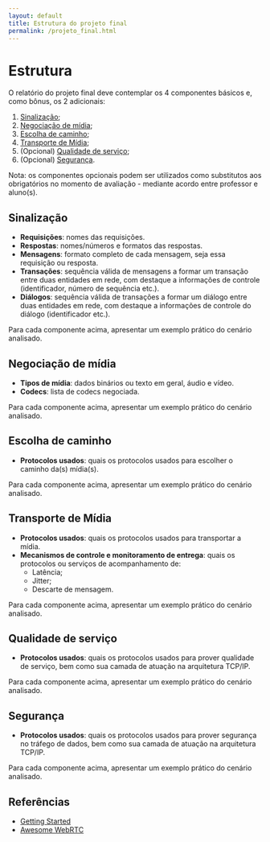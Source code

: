 ```yaml
---
layout: default
title: Estrutura do projeto final
permalink: /projeto_final.html
---
```


# Estrutura

O relatório do projeto final deve contemplar os 4 componentes básicos e, como bônus, os 2 adicionais:

1. [Sinalização](#sinalização);
2. [Negociação de mídia](#negociação-de-mídia);
3. [Escolha de caminho](#escolha-de-caminho);
4. [Transporte de Mídia](#transporte-de-mídia);
5. (Opcional) [Qualidade de serviço](#qualidade-de-serviço);
6. (Opcional) [Segurança](#segurança).

Nota: os componentes opcionais podem ser utilizados como substitutos aos obrigatórios no momento de avaliação - mediante acordo entre professor e aluno(s).

## Sinalização

- **Requisições**: nomes das requisições.
- **Respostas**: nomes/números e formatos das respostas.
- **Mensagens**: formato completo de cada mensagem, seja essa requisição ou resposta.
- **Transações**: sequência válida de mensagens a formar um transação entre duas entidades em rede, com destaque a informações de controle (identificador, número de sequência etc.).
- **Diálogos**: sequência válida de transações a formar um diálogo entre duas entidades em rede, com destaque a informações de controle do diálogo (identificador etc.).

Para cada componente acima, apresentar um exemplo prático do cenário analisado.

## Negociação de mídia

- **Tipos de mídia**: dados binários ou texto em geral, áudio e vídeo.
- **Codecs**: lista de codecs negociada.

Para cada componente acima, apresentar um exemplo prático do cenário analisado.

## Escolha de caminho

- **Protocolos usados**: quais os protocolos usados para escolher o caminho da(s) mídia(s).

Para cada componente acima, apresentar um exemplo prático do cenário analisado.

## Transporte de Mídia

- **Protocolos usados**: quais os protocolos usados para transportar a mídia.
- **Mecanismos de controle e monitoramento de entrega**: quais os protocolos ou serviços de acompanhamento de:
  - Latência;
  - Jitter;
  - Descarte de mensagem.

Para cada componente acima, apresentar um exemplo prático do cenário analisado.

## Qualidade de serviço

- **Protocolos usados**: quais os protocolos usados para prover qualidade de serviço, bem como sua camada de atuação na arquitetura TCP/IP.

Para cada componente acima, apresentar um exemplo prático do cenário analisado.

## Segurança

- **Protocolos usados**: quais os protocolos usados para prover segurança no tráfego de dados, bem como sua camada de atuação na arquitetura TCP/IP.

Para cada componente acima, apresentar um exemplo prático do cenário analisado.

## Referências

- [Getting Started](https://webrtc.org/start/)
- [Awesome WebRTC](https://github.com/openrtc-io/awesome-webrtc)

